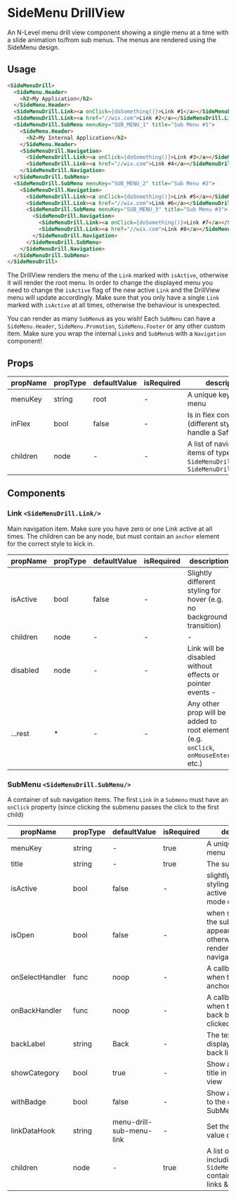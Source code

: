 # SideMenu DrillView

An N-Level menu drill view component showing a single menu at a time with a slide animation to/from sub menus.
The menus are rendered using the SideMenu design.

## Usage

```html
<SideMenuDrill>
  <SideMenu.Header>
    <h2>My Application</h2>
  </SideMenu.Header>
  <SideMenuDrill.Link><a onClick={doSomething()}>Link #1</a></SideMenuDrill.Link>
  <SideMenuDrill.Link><a href="//wix.com">Link #2</a></SideMenuDrill.Link>
  <SideMenuDrill.SubMenu menuKey="SUB_MENU_1" title="Sub Menu #1">
    <SideMenu.Header>
      <h2>My Internal Application</h2>
    </SideMenu.Header>
    <SideMenuDrill.Navigation>
      <SideMenuDrill.Link><a onClick={doSomething()}>Link #3</a></SideMenuDrill.Link>
      <SideMenuDrill.Link><a href="//wix.com">Link #4</a></SideMenuDrill.Link>
    </SideMenuDrill.Navigation>
  </SideMenuDrill.SubMenu>
  <SideMenuDrill.SubMenu menuKey="SUB_MENU_2" title="Sub Menu #2">
    <SideMenuDrill.Navigation>
      <SideMenuDrill.Link><a onClick={doSomething()}>Link #5</a></SideMenuDrill.Link>
      <SideMenuDrill.Link><a href="//wix.com">Link #6</a></SideMenuDrill.Link>
      <SideMenuDrill.SubMenu menuKey="SUB_MENU_3" title="Sub Menu #3">
        <SideMenuDrill.Navigation>
          <SideMenuDrill.Link><a onClick={doSomething()}>Link #7</a></SideMenuDrill.Link>
          <SideMenuDrill.Link><a href="//wix.com">Link #8</a></SideMenuDrill.Link>
        </SideMenuDrill.Navigation>
      </SideMenuDrill.SubMenu>
    </SideMenuDrill.Navigation>
  </SideMenuDrill.SubMenu>
</SideMenuDrill>
```

The DrillView renders the menu of the `Link` marked with `isActive`, otherwise it will render the root menu.
In order to change the displayed menu you need to change the `isActive` flag of the new active `Link` and the DrillView menu will update accordingly.
Make sure that you only have a single `Link` marked with `isActive` at all times, otherwise the behaviour is unexpected.

You can render as many `SubMenu`s as you wish! Each `SubMenu` can have a `SideMenu.Header`, `SideMenu.Promotion`, `SideMenu.Footer` or any other custom item.
Make sure you wrap the internal `Link`s and `SubMenu`s with a `Navigation` component!


## Props

| propName          | propType | defaultValue | isRequired | description                                                                        |
| -                 | -        | -            | -          | -                                                                                  |
| menuKey           | string   | root         | -          | A unique key for the menu                                                          |
| inFlex            | bool     | false        | -          | Is in flex container (different styling to handle a Safari bug)                    |
| children          | node     | -            | -          | A list of navigation items of types `SideMenuDrill.Link`, `SideMenuDrill.SubMenu`  |

## Components

### Link `<SideMenuDrill.Link/>`

Main navigation item. Make sure you have zero or one Link active at all times.
The children can be any node, but must contain an `anchor` element for the correct style to kick in.

| propName          | propType | defaultValue | isRequired | description                                                                        |
| -                 | -        | -            | -          | -                                                                                  |
| isActive          | bool     | false        | -          | Slightly different styling for hover (e.g. no background transition)               |
| children          | node     | -            | -          | -                                                                                  |
| disabled          | node     | -            | -          | Link will be disabled without effects or pointer events -                                                                                  |
| ...rest           | *        | -            | -          | Any other prop will be added to root element (e.g. `onClick`, `onMouseEnter` etc.) |

### SubMenu `<SideMenuDrill.SubMenu/>`

A container of sub navigation items.
The first `Link` in a `Submenu` must have an `onClick` property (since clicking the submenu passes the click to the first child)

| propName          | propType | defaultValue             | isRequired | description                                                                                             |
| -                 | -        | -                        | -          | -                                                                                                       |
| menuKey           | string   | -                        | true       | A unique key for the menu                                                                               |
| title             | string   | -                        | true       | The sub menu's title                                                                                    |
| isActive          | bool     | false                    | -          | slightly different styling to indicate active link (closed mode only)                                   |
| isOpen            | bool     | false                    | -          | when set to `false` the sub menu will appear like a `Link`, otherwise it will render the sub navigation |
| onSelectHandler   | func     | noop                     | -          | A callback to call when the sub menu anchor is clicked                                                  |
| onBackHandler     | func     | noop                     | -          | A callback to call when the sub menu back button is clicked                                             |
| backLabel         | string   | Back                     | -          | The text that will be displayed on the back link                                                        |
| showCategory      | bool     | true                     | -          | Show a category title in the submenu view                                                               |
| withBadge         | bool     | false                    | -          | Show a badge next to the closed SubMenu link                                                            |
| linkDataHook      | string   | menu-drill-sub-menu-link | -          | Set the data-hook value of the link                                                                     |
| children          | node     | -                        | true       | A list of child nodes including `SideMenu.Navigation` containing more links & sub menus                 |
